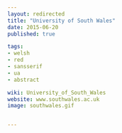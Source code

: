 ```yaml
---
layout: redirected
title: "University of South Wales"
date: 2015-06-20
published: true

tags:
- welsh
- red
- sansserif
- ua
- abstract

wiki: University_of_South_Wales
website: www.southwales.ac.uk
image: southwales.gif


---
```

